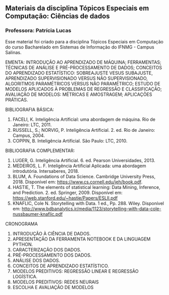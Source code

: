 ## Materiais da disciplina Tópicos Especiais em Computação: Ciências de dados
### **Professora: Patrícia Lucas**  

Esse material foi criado para a disciplina Tópicos Especiais em Computação do curso Bacharelado em Sistemas de Informação do IFNMG - Campus Salinas.

EMENTA: INTRODUÇÃO AO APRENDIZADO DE MÁQUINA; FERRAMENTAS; TÉCNICAS DE ANÁLISE E PRÉ-PROCESSAMENTO DE DADOS; CONCEITOS DO APRENDIZADO ESTATÍSTICO: SOBREAJUSTE VESUS SUBAJUSTE, APRENDIZADO SUPERVISIONADO VERSUS NÃO SUPERVISIONADO, ALGORITMOS PARAMÉTRICOS VERSUS NÃO PARAMÉTRICO; ESTUDO DE MODELOS APLICADOS À PROBLEMAS DE REGRESSÃO E CLASSIFICAÇÃO; AVALIAÇÃO DE MODELOS: MÉTRICAS E AMOSTRAGEM; APLICAÇÕES PRÁTICAS.

BIBLIOGRAFIA BÁSICA:
1. FACELI, K. Inteligência Artificial: uma abordagem de máquina. Rio de Janeiro: LTC, 2011.
2. RUSSELL, S.; NORVIG, P. Inteligência Artificial. 2. ed. Rio de Janeiro: Campus, 2004.
3. COPPIN, B. Inteligência Artificial. São Paulo: LTC, 2010.

BIBLIOGRAFIA COMPLEMENTAR:
1. LUGER, G. Inteligência Artificial. 6. ed. Pearson Universidades, 2013.
2. MEDEIROS, L. F. Inteligência Artificial Aplicada: uma abordagem introdutória. Intersaberes, 2018.
3. BLUM, A. Foundations of Data Science. Cambridge University Press, 2018. Disponível em: https://www.cs.cornell.edu/jeh/book.pdf.
4. HASTIE, T. The elements of statistical learning: Data Mining, Inference, and Prediction. 2. ed. Springer, 2009. Disponível em: https://web.stanford.edu/~hastie/Papers/ESLII.pdf
5. KNAFLIC, Cole N. Storytelling with Data. 1 ed., Pp. 288. Wiley. Disponível em: http://www.bdbanalytics.ir/media/1123/storytelling-with-data-cole-nussbaumer-knaflic.pdf

CRONOGRAMA
1. INTRODUÇÃO À CIÊNCIA DE DADOS.
2. APRESENTAÇÃO DA FERRAMENTA NOTEBOOK E DA LINGUAGEM PYTHON.
3. CARACTERIZAÇÃO DOS DADOS.
4. PRÉ-PROCESSAMENTO DOS DADOS.
5. ANÁLISE DOS DADOS.
6. CONCEITOS DE APRENDIZADO ESTATÍSTICO.
7. MODELOS PREDITIVOS: REGRESSÃO LINEAR E REGRESSÃO LOGÍSTICA.
8. MODELOS PREDITIVOS: REDES NEURAIS
9. ESCOLHA E AVALIAÇÃO DE MODELOS
